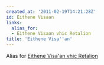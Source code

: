 ```yaml
---
created_at: '2011-02-19T14:21:28Z'
id: Eithene Visaan
links:
  alias_for:
  - Eithene Visaan vhic Retalion
title: 'Eithene Visa''an'
---
```


Alias for [Eithene Visa'an vhic Retalion]

  [Eithene Visa'an vhic Retalion]: Eithene_Visa'an_vhic_Retalion